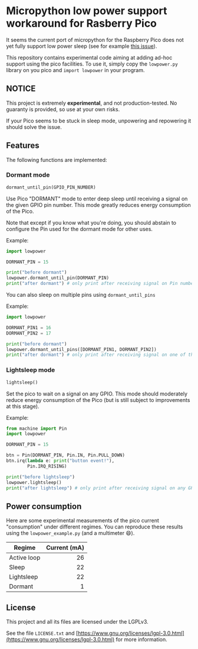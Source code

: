 # Micropython low power support workaround for Rasberry Pico

It seems the current port of micropython for the Raspberry Pico does not yet fully support low power sleep (see for example [this issue](https://github.com/micropython/micropython/issues/7035)).

This repository contains experimental code aiming at adding ad-hoc support using the pico facilities. To use it, simply copy the `lowpower.py` library on you pico and `import lowpower` in your program.

## NOTICE

This project is extremely **experimental**, and not production-tested. No guaranty is provided, so use at your own risks.

If your Pico seems to be stuck in sleep mode, unpowering and repowering it should solve the issue.

## Features

The following functions are implemented:

### Dormant mode

``` python
dormant_until_pin(GPIO_PIN_NUMBER)
```

Use Pico "DORMANT" mode to enter deep sleep until receiving a signal on the given GPIO pin number. This mode greatly reduces energy consumption of the Pico.

Note that except if you know what you're doing, you should abstain to configure the Pin used for the dormant mode for other uses.

Example:

``` python
import lowpower

DORMANT_PIN = 15

print("before dormant")
lowpower.dormant_until_pin(DORMANT_PIN)
print("after dormant") # only print after receiving signal on Pin number DORMANT_PIN
```

You can also sleep on multiple pins using `dormant_until_pins`

Example:

``` python
import lowpower

DORMANT_PIN1 = 16
DORMANT_PIN2 = 17

print("before dormant")
lowpower.dormant_until_pins([DORMANT_PIN1, DORMANT_PIN2])
print("after dormant") # only print after receiving signal on one of the pins
```

### Lightsleep mode

``` python
lightsleep()
```

Set the pico to wait on a signal on any GPIO. This mode should moderately reduce energy consumption of the Pico (but is still subject to improvements at this stage).


Example:

``` python
from machine import Pin
import lowpower

DORMANT_PIN = 15

btn = Pin(DORMANT_PIN, Pin.IN, Pin.PULL_DOWN)
btn.irq(lambda e: print("button event!"),
        Pin.IRQ_RISING)

print("before lightsleep")
lowpower.lightsleep()
print("after lightsleep") # only print after receiving signal on any GPIO pin
```

## Power consumption

Here are some experimental measurements of the pico current "consumption" under different regimes. You can reproduce these results using the `lowpower_example.py` (and a multimeter :smile:).

| Regime      | Current (mA) |
| ----------- | -----------: |
| Active loop |          26  |
| Sleep       |          22  |
| Lightsleep  |          22  |
| Dormant     |           1  |

## License

This project and all its files are licensed under the LGPLv3.

See the file `LICENSE.txt` and [https://www.gnu.org/licenses/lgpl-3.0.html](https://www.gnu.org/licenses/lgpl-3.0.html) for more information.
